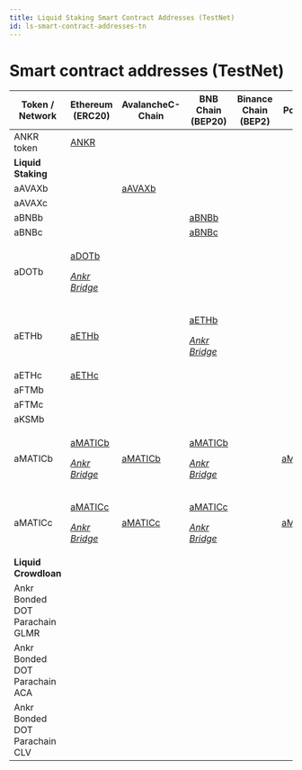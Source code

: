 ```yaml
---
title: Liquid Staking Smart Contract Addresses (TestNet)
id: ls-smart-contract-addresses-tn
---
```


# Smart contract addresses (TestNet)

| Token / Network                  | Ethereum (ERC20)                                                                                 | AvalancheC-Chain                                                                                   | BNB Chain (BEP20)                                                               | Binance Chain (BEP2) | Polygon                                                                                   | Fantom                                                                                  |
|----------------------------------|--------------------------------------------------------------------------------------------------|----------------------------------------------------------------------------------------------------|-------------------------------------------------------------------------------------------|----------------------|-------------------------------------------------------------------------------------------|-----------------------------------------------------------------------------------------|
| ANKR token                       | [ANKR](https://goerli.etherscan.io/address/0x7feD49F5B0497A060cdcfF50BdBD22E5d07661d8#balances)  |                                                                                                    |                                                                                           |                      |                                                                                           |                                                                                         |
| **Liquid Staking**               |                                                                                                  |                                                                                                    |                                                                                           |                      |                                                                                           |                                                                                         |
| aAVAXb                           |                                                                                                  | [aAVAXb](https://testnet.snowtrace.io/address/0xBd97c29aa3E83C523C9714edCA8DB8881841a593#balances) |                                                                                           |                      |                                                                                           |                                                                                         |
| aAVAXc                           |                                                                                                  |                                                                                                    |                                                                                           |                      |                                                                                           |                                                                                         |
| aBNBb                            |                                                                                                  |                                                                                                    | [aBNBb](https://testnet.bscscan.com/address/0xab56897fe4e9f0757e02b54c27e81b9ddd6a30ae)   |                      |                                                                                           |                                                                                         |
| aBNBc                            |                                                                                                  |                                                                                                    | [aBNBc](https://testnet.bscscan.com/address/0x46de2fbaf41499f298457cd2d9288df4eb1452ab)   |                      |                                                                                           |                                                                                         |
| aDOTb                            |  <p>[aDOTb](https://goerli.etherscan.io/address/0xF8942990985cB8E3196b24B7f9c584945493AC3A)</p><p><em><a href="https://www.ankr.com/docs/staking/bridge/overview">Ankr Bridge</a></em></p>                                                                                                  |                                                                                                    |                                                                                           |                      |                                                                                           |                                                                                         |
| aETHb                            | [aETHb](https://goerli.etherscan.io/address/0xe64FCf6327bB016955EFd36e75a852085270c374)          |                                                                                                    | <p>[aETHb](https://testnet.bscscan.com/address/0x1f28E2FAA7DebF805e2fFbb1D6A104170dD64521)</p><p><em><a href="https://www.ankr.com/docs/staking/bridge/overview">Ankr Bridge</a></em></p>     |                      |                                                                                           |                                                                                         |
| aETHc                            | [aETHc](https://goerli.etherscan.io/address/0x63dC5749fa134fF3B752813388a7215460a8aB01)          |                                                                                                    |                                                                                           |                      |                                                                                           |                                                                                         |
| aFTMb                            |                                                                                                  |                                                                                                    |                                                                                           |                      |  | [aFTMb](https://testnet.ftmscan.com/address/0x65Bc73117C1c8A1E421858650dDA32dcc50B8eE6) |
| aFTMc                            |                                                                                                  |                                                                                                    |                                                                                           |                      |  | [aFTMc](https://testnet.ftmscan.com/address/0x5DA48feC18C1EE2C36308E1e2D569668a0Cd8Edd) |
| aKSMb                            |                                                                                                  |                                                                                                    |                                                                                           |                      |                                                                                           |                                                                                         |
| aMATICb                          | <p>[aMATICb](https://goerli.etherscan.io/token/0x691EE9707B34771b0C280ffC48659b77F8aF7458#balances)</p><p><em><a href="https://www.ankr.com/docs/staking/bridge/overview">Ankr Bridge</a></em></p>   | [aMATICb](https://testnet.bscscan.com/address/0xE453C6EA55FF55c560cf6c391bF0FA630A34BB02)                                                                                                   | <p>[aMATICb](https://testnet.bscscan.com/address/0x7465b49f83bfd74e8df8574d43bfff34edbc1758)</p><p><em><a href="https://www.ankr.com/docs/staking/bridge/overview">Ankr Bridge</a></em></p>   |                      |    [aMATICb](https://goerli.etherscan.io/address/0xc207d085825b57323b4359c0ee7c286a43952b8f)                                                                                       |                                                                                         |
| aMATICc                          | <p>[aMATICc](https://goerli.etherscan.io/token/0x148BF822CAE6a61B2F278801eF4369FddD2a80DF#balances)</p><p><em><a href="https://www.ankr.com/docs/staking/bridge/overview">Ankr Bridge</a></em></p>   | [aMATICc](https://testnet.bscscan.com/address/0xA073139a16728DA8e2ceA0EF164820c0476fFf3C)                                                                                                 | <p>[aMATICc](https://testnet.bscscan.com/address/0x738d96caf7096659db4c1afbf1e1bdfd281f388c)</p><p><em><a href="https://www.ankr.com/docs/staking/bridge/overview">Ankr Bridge</a></em></p>   |                      |  [aMATICc](https://goerli.etherscan.io/address/0x148BF822CAE6a61B2F278801eF4369FddD2a80DF)                                                                                         |                                                                                         |
| **Liquid Crowdloan**             |                                                                                                  |                                                                                                    |                                                                                           |                      |                                                                                           |                                                                                         |
| Ankr Bonded DOT Parachain GLMR   |                                                                                                  |                                                                                                    |                                                                                           |                      |                                                                                           |                                                                                         |
| Ankr Bonded DOT Parachain ACA    |                                                                                                  |                                                                                                    |                                                                                           |                      |                                                                                           |                                                                                         |
| Ankr Bonded DOT Parachain CLV    |                                                                                                  |                                                                                                    |                                                                                           |                      |                                                                                           |                                                                                         |